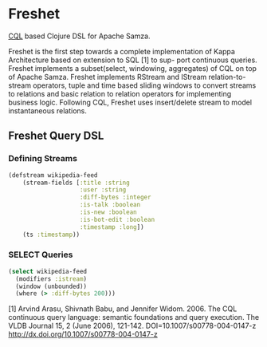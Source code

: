# Freshet 

[CQL](http://dl.acm.org/citation.cfm?id=1146463) based Clojure DSL for Apache Samza. 

Freshet is the first step towards a complete implementation of Kappa Architecture based on extension to SQL [1] to sup- port continuous queries. Freshet implements a subset(select, windowing, aggregates) of CQL on top of Apache Samza. Freshet implements RStream and IStream relation-to-stream operators, tuple and time based sliding windows to convert streams to relations and basic relation to relation operators for implementing business logic. Following CQL, Freshet uses insert/delete stream to model instantaneous relations.

## Freshet Query DSL

### Defining Streams

```clojure
(defstream wikipedia-feed
    (stream-fields [:title :string
                    :user :string
                    :diff-bytes :integer
                    :is-talk :boolean
                    :is-new :boolean
                    :is-bot-edit :boolean
                    :timestamp :long])
    (ts :timestamp))
```

### SELECT Queries

```clojure
(select wikipedia-feed
  (modifiers :istream)
  (window (unbounded))
  (where (> :diff-bytes 200)))
```

[1] Arvind Arasu, Shivnath Babu, and Jennifer Widom. 2006. The CQL continuous query language: semantic foundations and query execution. The VLDB Journal 15, 2 (June 2006), 121-142. DOI=10.1007/s00778-004-0147-z http://dx.doi.org/10.1007/s00778-004-0147-z

